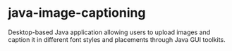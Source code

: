 # java-image-captioning
Desktop-based Java application allowing users to upload images and caption it in different font styles and placements through Java GUI toolkits.
